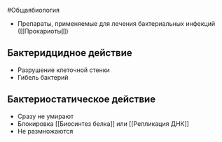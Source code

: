 #Общаябиология 
- Препараты, применяемые для лечения бактериальных инфекций ([[Прокариоты]])
## Бактеридцидное действие
- Разрушение клеточной стенки
- Гибель бактерий
## Бактериостатическое действие
- Сразу не умирают
- Блокировка [[Биосинтез белка]] или [[Репликация ДНК]]
- Не размножаются 
